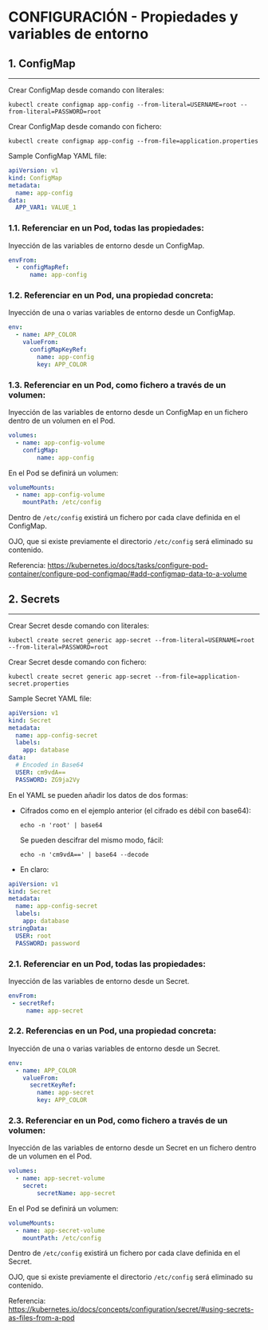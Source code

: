 # CONFIGURACIÓN - Propiedades y variables de entorno

## **1. ConfigMap**
---

Crear ConfigMap desde comando con literales:

`kubectl create configmap app-config --from-literal=USERNAME=root --from-literal=PASSWORD=root`

Crear ConfigMap desde comando con fichero:

`kubectl create configmap app-config --from-file=application.properties`

Sample ConfigMap YAML file:

```yaml
apiVersion: v1
kind: ConfigMap
metadata:
  name: app-config
data:
  APP_VAR1: VALUE_1
```

### **1.1. Referenciar en un Pod, todas las propiedades:**

Inyección de las variables de entorno desde un ConfigMap.

```yaml
envFrom:
  - configMapRef:
      name: app-config
```

### **1.2. Referenciar en un Pod, una propiedad concreta:**

Inyección de una o varias variables de entorno desde un ConfigMap.

```yaml
env:
  - name: APP_COLOR
    valueFrom:
      configMapKeyRef:
        name: app-config
        key: APP_COLOR
```

### **1.3. Referenciar en un Pod, como fichero a través de un volumen:**

Inyección de las variables de entorno desde un ConfigMap en un fichero dentro de un volumen en el Pod.

```yaml
volumes:
  - name: app-config-volume
    configMap:
        name: app-config
```

En el Pod se definirá un volumen:

```yaml
volumeMounts:
  - name: app-config-volume
    mountPath: /etc/config
```

Dentro de `/etc/config` existirá un fichero por cada clave definida en el ConfigMap.

OJO, que si existe previamente el directorio `/etc/config` será eliminado su contenido.

Referencia: https://kubernetes.io/docs/tasks/configure-pod-container/configure-pod-configmap/#add-configmap-data-to-a-volume

## **2. Secrets**
---

Crear Secret desde comando con literales:

`kubectl create secret generic app-secret --from-literal=USERNAME=root --from-literal=PASSWORD=root`

Crear Secret desde comando con fichero:

`kubectl create secret generic app-secret --from-file=application-secret.properties`

Sample Secret YAML file:

```yaml
apiVersion: v1
kind: Secret
metadata:
  name: app-config-secret
  labels:
    app: database
data:
  # Encoded in Base64
  USER: cm9vdA==
  PASSWORD: ZG9ja2Vy
```

En el YAML se pueden añadir los datos de dos formas:

* Cifrados como en el ejemplo anterior (el cifrado es débil con base64):

  `echo -n 'root' | base64`

  Se pueden descifrar del mismo modo, fácil:

  `echo -n 'cm9vdA==' | base64 --decode`

* En claro:

```yaml
apiVersion: v1
kind: Secret
metadata:
  name: app-config-secret
  labels:
    app: database
stringData:
  USER: root
  PASSWORD: password
```

### **2.1. Referenciar en un Pod, todas las propiedades:**

Inyección de las variables de entorno desde un Secret.

```yaml
envFrom:
 - secretRef:
     name: app-secret
```

### **2.2. Referencias en un Pod, una propiedad concreta:**

Inyección de una o varias variables de entorno desde un Secret.

```yaml
env:
  - name: APP_COLOR
    valueFrom:
      secretKeyRef:
        name: app-secret
        key: APP_COLOR
```

### **2.3. Referenciar en un Pod, como fichero a través de un volumen:**

Inyección de las variables de entorno desde un Secret en un fichero dentro de un volumen en el Pod.

```yaml
volumes:
  - name: app-secret-volume
    secret:
        secretName: app-secret
```

En el Pod se definirá un volumen:

```yaml
volumeMounts:
  - name: app-secret-volume
    mountPath: /etc/config
```

Dentro de `/etc/config` existirá un fichero por cada clave definida en el Secret.

OJO, que si existe previamente el directorio `/etc/config` será eliminado su contenido.

Referencia: https://kubernetes.io/docs/concepts/configuration/secret/#using-secrets-as-files-from-a-pod
